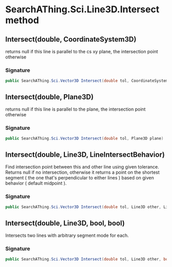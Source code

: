 # SearchAThing.Sci.Line3D.Intersect method
## Intersect(double, CoordinateSystem3D)
returns null if this line is parallel to the cs xy plane,
            the intersection point otherwise

### Signature
```csharp
public SearchAThing.Sci.Vector3D Intersect(double tol, CoordinateSystem3D cs)
```
## Intersect(double, Plane3D)
returns null if this line is parallel to the plane,
            the intersection point otherwise

### Signature
```csharp
public SearchAThing.Sci.Vector3D Intersect(double tol, Plane3D plane)
```
## Intersect(double, Line3D, LineIntersectBehavior)
Find intersection point between this and other line using given tolerance.
            Returns null if no intersection, otherwise it returns a point on
            the shortest segment ( the one that's perpendicular to either lines )
            based on given behavior ( default midpoint ).

### Signature
```csharp
public SearchAThing.Sci.Vector3D Intersect(double tol, Line3D other, LineIntersectBehavior behavior = 0)
```
## Intersect(double, Line3D, bool, bool)
Intersects two lines with arbitrary segment mode for each.

### Signature
```csharp
public SearchAThing.Sci.Vector3D Intersect(double tol, Line3D other, bool thisSegment, bool otherSegment)
```
